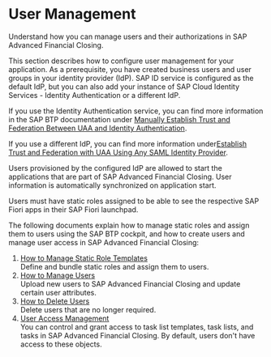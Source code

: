 <!-- loioae7fa30ce51d43e3a89f607b3dc6a930 -->

# User Management

Understand how you can manage users and their authorizations in SAP Advanced Financial Closing.

This section describes how to configure user management for your application. As a prerequisite, you have created business users and user groups in your identity provider \(IdP\). SAP ID service is configured as the default IdP, but you can also add your instance of SAP Cloud Identity Services - Identity Authentication or a different IdP.

If you use the Identity Authentication service, you can find more information in the SAP BTP documentation under [Manually Establish Trust and Federation Between UAA and Identity Authentication](https://help.sap.com/viewer/65de2977205c403bbc107264b8eccf4b/Cloud/en-US/7c6aa87459764b179aeccadccd4f91f3.html).

If you use a different IdP, you can find more information under[Establish Trust and Federation with UAA Using Any SAML Identity Provider](https://help.sap.com/viewer/65de2977205c403bbc107264b8eccf4b/Cloud/en-US/2ce3938c66d94479848bff3090999027.html).

Users provisioned by the configured IdP are allowed to start the applications that are part of SAP Advanced Financial Closing. User information is automatically synchronized on application start.

Users must have static roles assigned to be able to see the respective SAP Fiori apps in their SAP Fiori launchpad.

The following documents explain how to manage static roles and assign them to users using the SAP BTP cockpit, and how to create users and manage user access in SAP Advanced Financial Closing:

1.  [How to Manage Static Role Templates](how-to-manage-static-role-templates-0cca34d.md "Define and bundle static roles and assign them to users.")  
Define and bundle static roles and assign them to users.
2.  [How to Manage Users](how-to-manage-users-c338b30.md "Upload new users to SAP Advanced Financial
                                                  Closing and update certain
		user attributes.")  
Upload new users to SAP Advanced Financial Closing and update certain user attributes.
3.  [How to Delete Users](how-to-delete-users-81d47cf.md "Delete users that are no longer required.")  
Delete users that are no longer required.
4.  [User Access Management](user-access-management-d974847.md "You can control and grant access to task list templates, task lists, and tasks in
			SAP Advanced Financial
                                                  Closing. By default,
		users don't have access to these objects.")  
You can control and grant access to task list templates, task lists, and tasks in SAP Advanced Financial Closing. By default, users don't have access to these objects.

